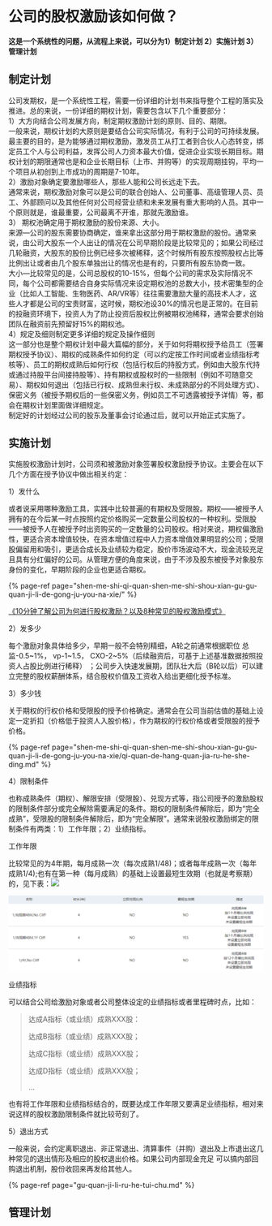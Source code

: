 # 公司的股权激励该如何做？

#### 这是一个系统性的问题，从流程上来说，可以分为1）制定计划 2）实施计划 3）管理计划

## 制定计划

公司发期权，是一个系统性工程，需要一份详细的计划书来指导整个工程的落实及推进。总的来说，一份详细的期权计划，需要包含以下几个重要部分：  
1）大方向结合公司发展方向，制定期权激励计划的原则、目的、期限。  
一般来说，期权计划的大原则是要结合公司实际情况，有利于公司的可持续发展。最主要的目的，是为能够通过期权激励，激发员工从打工者到合伙人心态转变，绑定员工个人与公司利益，发挥公司人力资本最大价值，促进企业实现长期目标。期权计划的期限通常也是和企业长期目标（上市、并购等）的实现周期挂钩，平均一个项目从初创到上市成功的周期是7-10年。  
2）激励对象确定要激励哪些人，那些人能和公司长远走下去。  
通常来说，期权激励对象可以是公司的联合创始人、公司董事、高级管理人员、员工、外部顾问以及其他任何对公司经营业绩和未来发展有重大影响的人员。其中一个原则就是，谁最重要，公司最离不开谁，那就先激励谁。  
3） 期权池确定用于期权激励的股份来源、大小。  
来源—公司的股东需要协商确定，谁来拿出这部分用于期权激励的股份。通常来说，由公司大股东一个人出让的情况在公司早期阶段是比较常见的；如果公司经过几轮融资，大股东的股份比例已经多次被稀释，这个时候所有股东按照股权占比等比例出让或者由几个股东单独出让的情况也是有的，只要所有股东协商一致。  
大小—比较常见的是，公司总股权的10-15%，但每个公司的需求及实际情况不同，每个公司都需要结合自身实际情况来设定期权池的总数大小，技术密集型的企业（比如人工智能、生物医药、AR/VR等）往往需要激励大量的高技术人才，这些人才都是公司的宝贵财富，这时候，期权池设30%的情况也是正常的。在目前的投融资环境下，投资人为了防止投资后股权比例被期权池稀释，通常会要求创始团队在融资前先预留好15%的期权池。  
4）规定及细则制定更多详细的规定及操作细则  
这一部分也是整个期权计划中最大篇幅的部分，关于如何将期权授予给员工（签署期权授予协议）、期权的成熟条件如何约定（可以约定按工作时间或者业绩指标考核等）、员工的期权成熟后如何行权（包括行权后的持股方式，例如由大股东代持或通过持股平台间接持股等）、持有期权或股权时的一些限制（例如不可随意交易）、期权如何退出（包括已行权、成熟但未行权、未成熟部分的不同处理方式）、保密义务（被授予期权后的一些保密义务，例如员工不可透露被授予详情）等，都会在期权计划里面做详细规定。  
制定好的计划经过公司的股东及董事会讨论通过后，就可以开始正式实施了。

## 实施计划

实施股权激励计划时，公司须和被激励对象签署股权激励授予协议。主要会在以下几个方面在授予协议中做出相关约定：

1）发什么

或者说采用哪种激励工具，实践中比较普遍的有期权及受限股。期权——被授予人拥有的在今后某一时点按照约定价格购买一定数量公司股权的一种权利。受限股——被授予人在被授予时出资购买的一定数量的公司股权。相对来说，期权偏激励性，更适合资本增值较快，在资本增值过程中人力资本增值效果明显的公司；受限股偏留用和吸引，更适合成长及业绩较为稳定，股价市场波动不大，现金流较充足且具有分红偏好的公司。从管理方便的角度来说，由于不涉及股东被授予对象股东身份的变化，早期阶段的企业也更适合期权。

{% page-ref page="shen-me-shi-qi-quan-shen-me-shi-shou-xian-gu-gu-quan-ji-li-de-gong-ju-you-na-xie/" %}

[《10分钟了解公司为何进行股权激励？以及8种常见的股权激励模式》](https://mp.weixin.qq.com/s/npJmUbtgXeBmwnx8Kw_ZqQ)  


2）发多少

每个激励对象具体给多少，早期一般不会特别精细，A轮之前通常根据职位 总监-0.5~1%， vp-1~1.5， CXO-2~5%（后续融资后，可基于上述基准数据按照投资人占股比例进行稀释） ；公司步入快速发展期，团队壮大后（B轮以后）可以建立完整的股权薪酬体系，结合股权价值及工资收入给出更细化授予标准。

3）多少钱

关于期权的行权价格和受限股的授予价格确定。通常会在公司当前估值的基础上设定一定折扣（价格低于投资人入股价格），作为期权的行权价格或者受限股的授予价格。

{% page-ref page="shen-me-shi-qi-quan-shen-me-shi-shou-xian-gu-gu-quan-ji-li-de-gong-ju-you-na-xie/qi-quan-de-hang-quan-jia-ru-he-she-ding.md" %}



4）限制条件

也称成熟条件（期权）、解限安排（受限股）、兑现方式等，指公司授予的激励股权的限制条件部分或完全解除需要满足的条件。期权的限制条件解除后，即为“完全成熟”，受限股的限制条件解除后，即为“完全解限”。通常来说股权激励绑定的限制条件有两类：1）工作年限；2）业绩指标。

工作年限

比较常见的为4年期，每月成熟一次（每次成熟1/48\)；或者每年成熟一次（每年成熟1/4\);也有在第一种（每月成熟）的基础上设置最短生效期（也就是考察期）的，见下表：![](file:///C:/Users/lukas/AppData/Local/YNote/data/weixinobU7VjjhNqketxUaoUXVapfQmTbo/88c7f6e680cd42ce8531b409283e60a3/clipboard.png)

![](../.gitbook/assets/image%20%2897%29.png)

业绩指标

可以结合公司给激励对象或者公司整体设定的业绩指标或者里程碑时点，比如：

> 达成A指标（或业绩）成熟XXX股：
>
> 达成B指标（或业绩）成熟XXX股；
>
> 达成C指标（或业绩）成熟XXX股；
>
> 达成D指标（或业绩）成熟XXX股；
>
> ...

  
也有将工作年限和业绩指标结合的，既要达成工作年限又要满足业绩指标，相对来说这样的股权激励限制条件就比较苛刻了。  


5）退出方式

一般来说，会约定离职退出、非正常退出、清算事件（并购）退出及上市退出这几种常见的退出情形及相应的股权退出价格。如果公司内部现金充足 可以搞内部回购退出机制，股份收回来再发给其他人。

{% page-ref page="gu-quan-ji-li-ru-he-tui-chu.md" %}

  


## 管理计划

